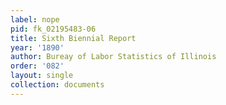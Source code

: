 ```yaml
---
label: nope
pid: fk_02195483-06
title: Sixth Biennial Report
year: '1890'
author: Bureay of Labor Statistics of Illinois
order: '082'
layout: single
collection: documents
---
```

